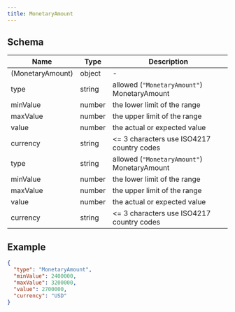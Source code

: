 ```yaml
---
title: MonetaryAmount
---
```

## Schema

| Name | Type | Description |
|---|---|---|
| (MonetaryAmount) | object | - |
| type | string | allowed (`"MonetaryAmount"`) MonetaryAmount |
| minValue | number | the lower limit of the range |
| maxValue | number | the upper limit of the range |
| value | number | the actual or expected value |
| currency | string | <= 3 characters use ISO4217 country codes |
| type | string | allowed (`"MonetaryAmount"`) MonetaryAmount |
| minValue | number | the lower limit of the range |
| maxValue | number | the upper limit of the range |
| value | number | the actual or expected value |
| currency | string | <= 3 characters use ISO4217 country codes |

## Example



```json
{
  "type": "MonetaryAmount",
  "minValue": 2400000,
  "maxValue": 3200000,
  "value": 2700000,
  "currency": "USD"
}
```
